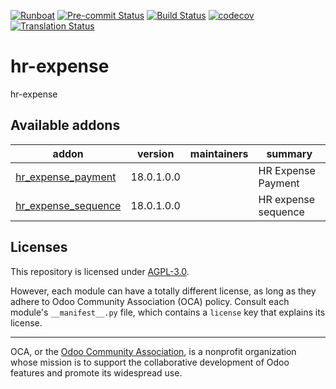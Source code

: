 
[![Runboat](https://img.shields.io/badge/runboat-Try%20me-875A7B.png)](https://runboat.odoo-community.org/builds?repo=OCA/hr-expense&target_branch=18.0)
[![Pre-commit Status](https://github.com/OCA/hr-expense/actions/workflows/pre-commit.yml/badge.svg?branch=18.0)](https://github.com/OCA/hr-expense/actions/workflows/pre-commit.yml?query=branch%3A18.0)
[![Build Status](https://github.com/OCA/hr-expense/actions/workflows/test.yml/badge.svg?branch=18.0)](https://github.com/OCA/hr-expense/actions/workflows/test.yml?query=branch%3A18.0)
[![codecov](https://codecov.io/gh/OCA/hr-expense/branch/18.0/graph/badge.svg)](https://codecov.io/gh/OCA/hr-expense)
[![Translation Status](https://translation.odoo-community.org/widgets/hr-expense-18-0/-/svg-badge.svg)](https://translation.odoo-community.org/engage/hr-expense-18-0/?utm_source=widget)

<!-- /!\ do not modify above this line -->

# hr-expense

hr-expense

<!-- /!\ do not modify below this line -->

<!-- prettier-ignore-start -->

[//]: # (addons)

Available addons
----------------
addon | version | maintainers | summary
--- | --- | --- | ---
[hr_expense_payment](hr_expense_payment/) | 18.0.1.0.0 |  | HR Expense Payment
[hr_expense_sequence](hr_expense_sequence/) | 18.0.1.0.0 |  | HR expense sequence

[//]: # (end addons)

<!-- prettier-ignore-end -->

## Licenses

This repository is licensed under [AGPL-3.0](LICENSE).

However, each module can have a totally different license, as long as they adhere to Odoo Community Association (OCA)
policy. Consult each module's `__manifest__.py` file, which contains a `license` key
that explains its license.

----
OCA, or the [Odoo Community Association](http://odoo-community.org/), is a nonprofit
organization whose mission is to support the collaborative development of Odoo features
and promote its widespread use.
